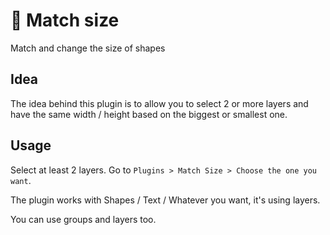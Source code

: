 # 🐼 Match size
Match and change the size of shapes

## Idea
The idea behind this plugin is to allow you to select 2 or more layers and have the same width / height based on the biggest or smallest one.

## Usage
Select at least 2 layers. Go to `Plugins > Match Size > Choose the one you want`.

The plugin works with Shapes / Text / Whatever you want, it's using layers.

You can use groups and layers too.

